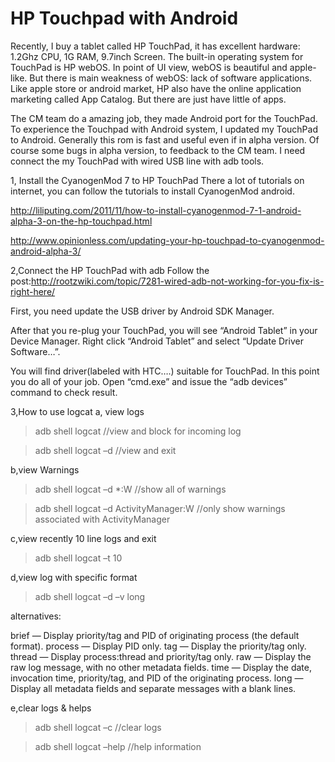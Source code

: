 HP Touchpad with Android
===============

Recently, I buy a tablet called HP TouchPad, it has excellent hardware: 1.2Ghz CPU, 1G RAM, 9.7inch Screen. The built-in operating system for TouchPad is HP webOS. In point of UI view, webOS is beautiful and apple-like. But there is main weakness of webOS: lack of software applications. Like apple store or android market, HP also have the online application marketing called App Catalog. But there are just have little of apps.

The CM team do a amazing job, they made Android port for the TouchPad. To experience the Touchpad with Android system, I updated my TouchPad to Android. Generally this rom is fast and useful even if in alpha version. Of course some bugs in alpha version, to feedback to the CM team. I need connect the my TouchPad with wired USB line with adb tools.

1, Install the CyanogenMod 7 to HP TouchPad
There a lot of tutorials on internet, you can follow the tutorials to install CyanogenMod android.

http://liliputing.com/2011/11/how-to-install-cyanogenmod-7-1-android-alpha-3-on-the-hp-touchpad.html

http://www.opinionless.com/updating-your-hp-touchpad-to-cyanogenmod-android-alpha-3/

 

2,Connect the HP TouchPad with adb
Follow the post:http://rootzwiki.com/topic/7281-wired-adb-not-working-for-you-fix-is-right-here/

First, you need update the USB driver by Android SDK Manager.

After that you re-plug your TouchPad, you will see “Android Tablet” in your Device Manager. Right click “Android Tablet” and select “Update Driver Software…”.

 

You will find driver(labeled with HTC….) suitable for TouchPad. In this point you do all of your job. Open “cmd.exe” and issue the “adb devices” command to check result.

 

3,How to use logcat
a, view logs

>adb shell logcat   //view and block for incoming log

>adb shell logcat –d  //view and exit

b,view Warnings

>adb shell logcat –d *:W    //show all of warnings

>adb shell logcat –d ActivityManager:W  //only show warnings associated with ActivityManager

c,view recently 10 line logs and exit

>adb shell logcat –t 10

d,view log with specific format

>adb shell logcat –d –v long  

alternatives:

brief — Display priority/tag and PID of originating process (the default format). 
process — Display PID only. 
tag — Display the priority/tag only. 
thread — Display process:thread and priority/tag only. 
raw — Display the raw log message, with no other metadata fields. 
time — Display the date, invocation time, priority/tag, and PID of the originating process. 
long — Display all metadata fields and separate messages with a blank lines.

e,clear logs & helps

>adb shell logcat –c  //clear logs

>adb shell logcat –help //help information
